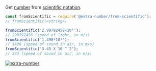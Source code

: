 Get [number] from [scientific notation].

```javascript
const fromScientific = require('@extra-number/from-scientific');
// fromScientific(<string>)

fromScientific('2.99792458×10⁸');
// 299792458 (speed of light, in m/s)
fromScientific('1.498*10³');
// 1498 (speed of sound in air, in m/s)
fromScientific('3.43 X 10 ^ 2');
// 343 (speed of sound in air, in m/s)
```


[![extra-number](https://i.imgur.com/MCb8pjO.jpg)](https://www.npmjs.com/package/extra-number)

[number]: https://developer.mozilla.org/en-US/docs/Web/JavaScript/Guide/Numbers_and_dates
[scientific notation]: https://en.wikipedia.org/wiki/Scientific_notation
